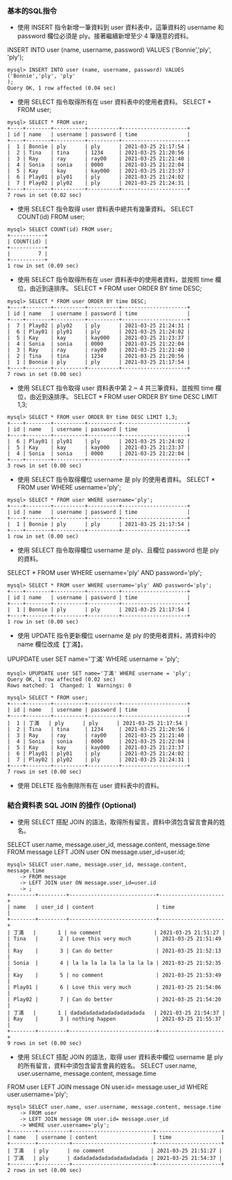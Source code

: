 ### 基本的SQL指令
- 使用 INSERT 指令新增一筆資料到 user 資料表中，這筆資料的 username 和password 欄位必須是 ply。接著繼續新增至少 4 筆隨意的資料。

INSERT INTO user (name, username, password) VALUES ('Bonnie','ply', 'ply');
```
mysql> INSERT INTO user (name, username, password) VALUES ('Bonnie','ply', 'ply'
);
Query OK, 1 row affected (0.04 sec)
```


- 使用 SELECT 指令取得所有在 user 資料表中的使用者資料。
SELECT * FROM user;
```
mysql> SELECT * FROM user;
+----+--------+----------+----------+---------------------+
| id | name   | username | password | time                |
+----+--------+----------+----------+---------------------+
|  1 | Bonnie | ply      | ply      | 2021-03-25 21:17:54 |
|  2 | Tina   | tina     | 1234     | 2021-03-25 21:20:56 |
|  3 | Ray    | ray      | ray00    | 2021-03-25 21:21:40 |
|  4 | Sonia  | sonia    | 0000     | 2021-03-25 21:22:04 |
|  5 | Kay    | kay      | kay000   | 2021-03-25 21:23:37 |
|  6 | Play01 | ply01    | ply      | 2021-03-25 21:24:02 |
|  7 | Play02 | ply02    | ply      | 2021-03-25 21:24:31 |
+----+--------+----------+----------+---------------------+
7 rows in set (0.02 sec)
```


- 使用 SELECT 指令取得 user 資料表中總共有幾筆資料。
SELECT COUNT(id) FROM user;
```
mysql> SELECT COUNT(id) FROM user;
+-----------+
| COUNT(id) |
+-----------+
|         7 |
+-----------+
1 row in set (0.09 sec)
```


- 使用 SELECT 指令取得所有在 user 資料表中的使用者資料，並按照 time 欄位，由近到遠排序。
SELECT * FROM user ORDER BY time DESC;
```
mysql> SELECT * FROM user ORDER BY time DESC;
+----+--------+----------+----------+---------------------+
| id | name   | username | password | time                |
+----+--------+----------+----------+---------------------+
|  7 | Play02 | ply02    | ply      | 2021-03-25 21:24:31 |
|  6 | Play01 | ply01    | ply      | 2021-03-25 21:24:02 |
|  5 | Kay    | kay      | kay000   | 2021-03-25 21:23:37 |
|  4 | Sonia  | sonia    | 0000     | 2021-03-25 21:22:04 |
|  3 | Ray    | ray      | ray00    | 2021-03-25 21:21:40 |
|  2 | Tina   | tina     | 1234     | 2021-03-25 21:20:56 |
|  1 | Bonnie | ply      | ply      | 2021-03-25 21:17:54 |
+----+--------+----------+----------+---------------------+
7 rows in set (0.00 sec)
```


- 使用 SELECT 指令取得 user 資料表中第 2 ~ 4 共三筆資料，並按照 time 欄位，由近到遠排序。
SELECT * FROM user ORDER BY time DESC LIMIT 1,3;
```
mysql> SELECT * FROM user ORDER BY time DESC LIMIT 1,3;
+----+--------+----------+----------+---------------------+
| id | name   | username | password | time                |
+----+--------+----------+----------+---------------------+
|  6 | Play01 | ply01    | ply      | 2021-03-25 21:24:02 |
|  5 | Kay    | kay      | kay000   | 2021-03-25 21:23:37 |
|  4 | Sonia  | sonia    | 0000     | 2021-03-25 21:22:04 |
+----+--------+----------+----------+---------------------+
3 rows in set (0.00 sec)
```


- 使用 SELECT 指令取得欄位 username 是 ply 的使用者資料。
SELECT * FROM user WHERE username='ply';
```
mysql> SELECT * FROM user WHERE username='ply';
+----+--------+----------+----------+---------------------+
| id | name   | username | password | time                |
+----+--------+----------+----------+---------------------+
|  1 | Bonnie | ply      | ply      | 2021-03-25 21:17:54 |
+----+--------+----------+----------+---------------------+
1 row in set (0.00 sec)
```


- 使用 SELECT 指令取得欄位 username 是 ply、且欄位 password 也是 ply 的資料。

SELECT * FROM user WHERE username='ply' AND password='ply';
```
mysql> SELECT * FROM user WHERE username='ply' AND password='ply';
+----+--------+----------+----------+---------------------+
| id | name   | username | password | time                |
+----+--------+----------+----------+---------------------+
|  1 | Bonnie | ply      | ply      | 2021-03-25 21:17:54 |
+----+--------+----------+----------+---------------------+
1 row in set (0.00 sec)
```


- 使用 UPDATE 指令更新欄位 username 是 ply 的使用者資料，將資料中的 name 欄位改成【丁滿】。

UPUPDATE user SET name='丁滿' WHERE username = 'ply';
```
mysql> UPUPDATE user SET name='丁滿' WHERE username = 'ply';
Query OK, 1 row affected (0.02 sec)
Rows matched: 1  Changed: 1  Warnings: 0

mysql> SELECT * FROM user;
+----+--------+----------+----------+---------------------+
| id | name   | username | password | time                |
+----+--------+----------+----------+---------------------+
|  1 | 丁滿   | ply      | ply      | 2021-03-25 21:17:54 |
|  2 | Tina   | tina     | 1234     | 2021-03-25 21:20:56 |
|  3 | Ray    | ray      | ray00    | 2021-03-25 21:21:40 |
|  4 | Sonia  | sonia    | 0000     | 2021-03-25 21:22:04 |
|  5 | Kay    | kay      | kay000   | 2021-03-25 21:23:37 |
|  6 | Play01 | ply01    | ply      | 2021-03-25 21:24:02 |
|  7 | Play02 | ply02    | ply      | 2021-03-25 21:24:31 |
+----+--------+----------+----------+---------------------+
7 rows in set (0.00 sec)
```


- 使用 DELETE 指令刪除所有在 user 資料表中的資料。



### 結合資料表 SQL JOIN 的操作 (Optional)
- 使用 SELECT 搭配 JOIN 的語法，取得所有留言，資料中須包含留言會員的姓名。

SELECT user.name, message.user_id, message.content, message.time 
FROM message 
LEFT JOIN user ON message.user_id=user.id;
```
mysql> SELECT user.name, message.user_id, message.content, message.time
    -> FROM message
    -> LEFT JOIN user ON message.user_id=user.id
    -> ;
+--------+---------+----------------------------+---------------------+
| name   | user_id | content                    | time                |
+--------+---------+----------------------------+---------------------+
| 丁滿   |       1 | no comment                 | 2021-03-25 21:51:27 |
| Tina   |       2 | Love this very much        | 2021-03-25 21:51:49 |
| Ray    |       3 | Can do better              | 2021-03-25 21:52:13 |
| Sonia  |       4 | la la la la la la la la la | 2021-03-25 21:52:35 |
| Kay    |       5 | no comment                 | 2021-03-25 21:53:49 |
| Play01 |       6 | Love this very much        | 2021-03-25 21:54:06 |
| Play02 |       7 | Can do better              | 2021-03-25 21:54:20 |
| 丁滿   |       1 | dadadadadadadadadadadada   | 2021-03-25 21:54:37 |
| Ray    |       3 | nothing happen             | 2021-03-25 21:55:37 |
+--------+---------+----------------------------+---------------------+
9 rows in set (0.00 sec)
```


- 使用 SELECT 搭配 JOIN 的語法，取得 user 資料表中欄位 username 是 ply 的所有留言，資料中須包含留言會員的姓名。
  SELECT user.name, user.username, message.content, message.time
  
FROM user
LEFT JOIN message ON user.id= message.user_id
WHERE user.username='ply';
```
mysql> SELECT user.name, user.username, message.content, message.time
    -> FROM user
    -> LEFT JOIN message ON user.id= message.user_id
    -> WHERE user.username='ply';
+--------+----------+--------------------------+---------------------+
| name   | username | content                  | time                |
+--------+----------+--------------------------+---------------------+
| 丁滿   | ply      | no comment               | 2021-03-25 21:51:27 |
| 丁滿   | ply      | dadadadadadadadadadadada | 2021-03-25 21:54:37 |
+--------+----------+--------------------------+---------------------+
2 rows in set (0.00 sec)
```
